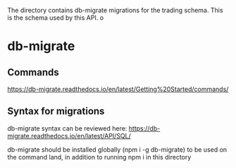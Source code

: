 The directory contains db-migrate migrations for the trading schema.  This is the schema used by this API.  o

# db-migrate

## Commands
https://db-migrate.readthedocs.io/en/latest/Getting%20Started/commands/

## Syntax for migrations

db-migrate syntax can be reviewed here: https://db-migrate.readthedocs.io/en/latest/API/SQL/


db-migrate should be installed globally (npm i -g db-migrate) to be used on the command land, in addition to running npm i in this directory

